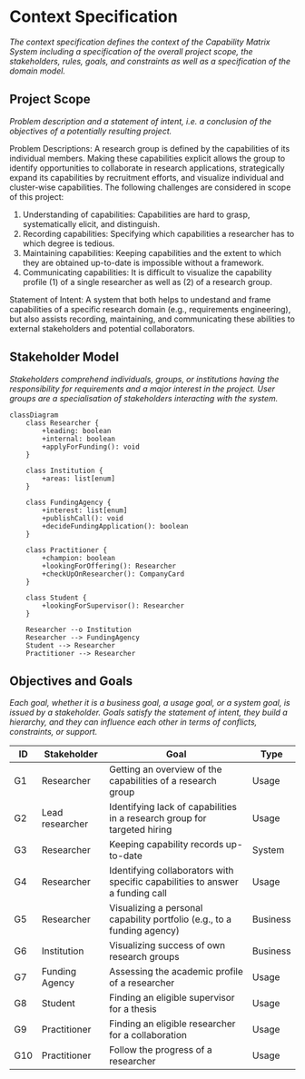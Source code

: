 # Context Specification

_The context specification defines the context of the Capability Matrix System including a specification of the overall project scope, the stakeholders, rules, goals, and constraints as well as a specification of the domain model._

## Project Scope

_Problem description and a statement of intent, i.e. a conclusion of the objectives of a potentially resulting project._

Problem Descriptions: A research group is defined by the capabilities of its individual members. Making these capabilities explicit allows the group to identify opportunities to collaborate in research applications, strategically expand its capabilities by recruitment efforts, and visualize individual and cluster-wise capabilities. The following challenges are considered in scope of this project:

1. Understanding of capabilities: Capabilities are hard to grasp, systematically elicit, and distinguish.
2. Recording capabilities: Specifying which capabilities a researcher has to which degree is tedious.
3. Maintaining capabilities: Keeping capabilities and the extent to which they are obtained up-to-date is impossible without a framework.
4. Communicating capabilities: It is difficult to visualize the capability profile (1) of a single researcher as well as (2) of a research group.

Statement of Intent: A system that both helps to undestand and frame capabilities of a specific research domain (e.g., requirements engineering), but also assists recording, maintaining, and communicating these abilities to external stakeholders and potential collaborators.

## Stakeholder Model

_Stakeholders comprehend individuals, groups, or institutions having the responsibility for requirements and a major interest in the project. User groups are a specialisation of  stakeholders interacting with the system._

```mermaid
classDiagram
    class Researcher {
        +leading: boolean
        +internal: boolean
        +applyForFunding(): void
    }

    class Institution {
        +areas: list[enum]
    }

    class FundingAgency {
        +interest: list[enum]
        +publishCall(): void
        +decideFundingApplication(): boolean
    }

    class Practitioner {
        +champion: boolean
        +lookingForOffering(): Researcher
        +checkUpOnResearcher(): CompanyCard
    }

    class Student {
        +lookingForSupervisor(): Researcher
    }

    Researcher --o Institution
    Researcher --> FundingAgency
    Student --> Researcher
    Practitioner --> Researcher
```

## Objectives and Goals 

_Each goal, whether it is a business goal, a usage goal, or a system goal, is issued by a stakeholder. Goals satisfy the statement of intent, they build a hierarchy, and they can influence each other in terms of conflicts, constraints, or support._

| ID | Stakeholder | Goal | Type |
|---|---|---|---|
| G1 | Researcher | Getting an overview of the capabilities of a research group | Usage |
| G2 | Lead researcher | Identifying lack of capabilities in a research group for targeted hiring | Usage |
| G3 | Researcher | Keeping capability records up-to-date | System |
| G4 | Researcher | Identifying collaborators with specific capabilities to answer a funding call | Usage |
| G5 | Researcher | Visualizing a personal capability portfolio (e.g., to a funding agency) | Business |
| G6 | Institution | Visualizing success of own research groups | Business |
| G7 | Funding Agency | Assessing the academic profile of a researcher | Usage |
| G8 | Student | Finding an eligible supervisor for a thesis | Usage |
| G9 | Practitioner | Finding an eligible researcher for a collaboration | Usage |
| G10 | Practitioner | Follow the progress of a researcher | Usage |
